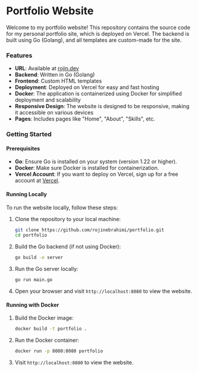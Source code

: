 # Portfolio Website

Welcome to my portfolio website! This repository contains the source code for my personal portfolio site, which is deployed on Vercel. The backend is built using Go (Golang), and all templates are custom-made for the site.

### Features
- **URL**: Available at [rojin.dev](https://rojin.dev)
- **Backend**: Written in Go (Golang)
- **Frontend**: Custom HTML templates
- **Deployment**: Deployed on Vercel for easy and fast hosting
- **Docker**: The application is containerized using Docker for simplified deployment and scalability
- **Responsive Design**: The website is designed to be responsive, making it accessible on various devices
- **Pages**: Includes pages like "Home", "About", "Skills", etc.

### Getting Started

#### Prerequisites

- **Go**: Ensure Go is installed on your system (version 1.22 or higher).
- **Docker**: Make sure Docker is installed for containerization.
- **Vercel Account**: If you want to deploy on Vercel, sign up for a free account at [Vercel](https://vercel.com/).

#### Running Locally

To run the website locally, follow these steps:

1. Clone the repository to your local machine:
   ```bash
   git clone https://github.com/rojinebrahimi/portfolio.git
   cd portfolio
   ```

2. Build the Go backend (if not using Docker):
   ```bash
   go build -o server
   ```

3. Run the Go server locally:
   ```bash
   go run main.go
   ```

4. Open your browser and visit `http://localhost:8080` to view the website.

#### Running with Docker

1. Build the Docker image:
   ```bash
   docker build -t portfolio .
   ```

2. Run the Docker container:
   ```bash
   docker run -p 8080:8080 portfolio
   ```

3. Visit `http://localhost:8080` to view the website.
